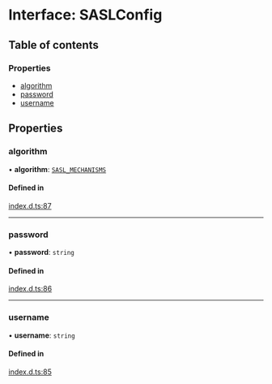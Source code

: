 # Interface: SASLConfig

## Table of contents

### Properties

- [algorithm](SASLConfig.md#algorithm)
- [password](SASLConfig.md#password)
- [username](SASLConfig.md#username)

## Properties

### algorithm

• **algorithm**: [`SASL_MECHANISMS`](../enums/SASL_MECHANISMS.md)

#### Defined in

[index.d.ts:87](https://github.com/mostafa/xk6-kafka/blob/main/api-docs/index.d.ts#L87)

---

### password

• **password**: `string`

#### Defined in

[index.d.ts:86](https://github.com/mostafa/xk6-kafka/blob/main/api-docs/index.d.ts#L86)

---

### username

• **username**: `string`

#### Defined in

[index.d.ts:85](https://github.com/mostafa/xk6-kafka/blob/main/api-docs/index.d.ts#L85)
